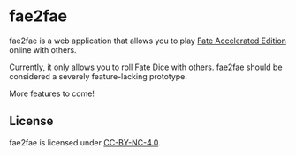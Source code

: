 # fae2fae

fae2fae is a web application that allows you to play [Fate Accelerated Edition](http://www.evilhat.com/home/fae/) online with others.

Currently, it only allows you to roll Fate Dice with others. fae2fae should be considered a severely feature-lacking prototype.

More features to come!

## License

fae2fae is licensed under [CC-BY-NC-4.0](https://creativecommons.org/licenses/by-nc/4.0/).
